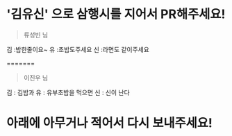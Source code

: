 # '김유신' 으로 삼행시를 지어서 PR해주세요!

> 류성빈 님
 
김 :밥한줄이요~
유 :초밥도주세요
신 :라면도 같이주세요

=======
> 이진우 님

김 : 김밥과
유 : 유부초밥을 먹으면
신 : 신이 난다

# 아래에 아무거나 적어서 다시 보내주세요!